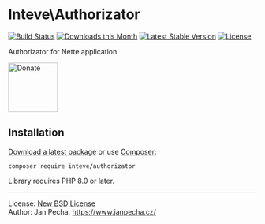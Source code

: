 Inteve\Authorizator
===================

[![Build Status](https://github.com/inteve/authorizator/workflows/Build/badge.svg)](https://github.com/inteve/authorizator/actions)
[![Downloads this Month](https://img.shields.io/packagist/dm/inteve/authorizator.svg)](https://packagist.org/packages/inteve/authorizator)
[![Latest Stable Version](https://poser.pugx.org/inteve/authorizator/v/stable)](https://github.com/inteve/authorizator/releases)
[![License](https://img.shields.io/badge/license-New%20BSD-blue.svg)](https://github.com/inteve/authorizator/blob/master/license.md)

Authorizator for Nette application.

<a href="https://www.janpecha.cz/donate/"><img src="https://buymecoffee.intm.org/img/donate-banner.v1.svg" alt="Donate" height="100"></a>


Installation
------------

[Download a latest package](https://github.com/inteve/authorizator/releases) or use [Composer](http://getcomposer.org/):

```
composer require inteve/authorizator
```

Library requires PHP 8.0 or later.

------------------------------

License: [New BSD License](license.md)
<br>Author: Jan Pecha, https://www.janpecha.cz/

